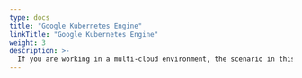 ```yaml
---
type: docs
title: "Google Kubernetes Engine"
linkTitle: "Google Kubernetes Engine"
weight: 3
description: >-
  If you are working in a multi-cloud environment, the scenario in this section will guide on creating a Google Kubernetes Engine (GKE) with Azure Arc enabled data services integration in an automated fashion using Terraform.
---
```

